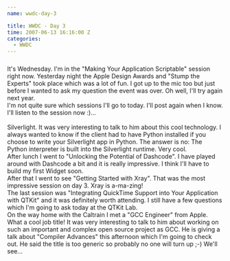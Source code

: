```yaml
---
name: wwdc-day-3

title: WWDC - Day 3
time: 2007-06-13 16:16:00 Z
categories:
  - WWDC
---
```


<img style="margin: 0px auto 10px; display: block; text-align: center; cursor: pointer;" src="/assets/archived_posts/wwdc-schedule_7fbfaf7d.jpg" alt="" id="BLOGGER_PHOTO_ID_5119618241473581762" border="0" />
It's Wednesday. I'm in the "Making Your Application Scriptable" session right now. Yesterday night the Apple Design Awards and "Stump the Experts" took place which was a lot of fun. I got up to the mic too but just before I wanted to ask my question the event was over. Oh well, I'll try again next year.<br />I'm not quite sure which sessions I'll go to today. I'll post again when I know. I'll listen to the session now :)...<br /><br />Silverlight</a>. It was very interesting to talk to him about this cool technology. I always wanted to know if the client had to have Python installed if you choose to write your Silverlight app in Python. The answer is no: The Python interpreter is built into the Silverlight runtime. Very cool.<br />After lunch I went to "Unlocking the Potential of Dashcode". I have played around with Dashcode a bit and it is really impressive. I think I'll have to build my first Widget soon.<br />After that I went to see "Getting Started with Xray". That was the most impressive session on day 3. Xray is a-ma-zing!<br />The last session was "Integrating QuickTime Support into Your Application with QTKit" and it was definitely worth attending. I still have a few questions which I'm going to ask today at the QTKit Lab.<br />On the way home with the Caltrain I met a "GCC Engineer" from Apple. What a cool job  title! It was very interesting to talk to him about working on such an important and complex open source project as GCC. He is giving a talk about "Compiler Advances" this afternoon which I'm going to check out. He said the title is too generic so probably no one will turn up ;-) We'll see...

